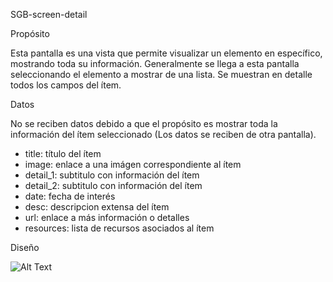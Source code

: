 SGB-screen-detail

Propósito

Esta pantalla es una vista que permite visualizar un elemento en específico, mostrando toda su información.  Generalmente se llega a esta pantalla seleccionando el elemento a mostrar de una lista.   Se muestran en detalle todos los campos del ítem.

Datos

No se reciben datos debido a que el propósito es mostrar toda la información del ítem seleccionado (Los datos se reciben de otra pantalla). 

- title: título del ítem
- image: enlace a una imágen correspondiente al ítem
- detail\_1: subtitulo con información del ítem
- detail\_2: subtitulo con información del ítem
- date: fecha de interés 
- desc: descripcion extensa del ítem
- url: enlace a más información o detalles
- resources: lista de recursos asociados al ítem


Diseño


![Alt Text](https://s3.amazonaws.com/megazord-framework/balsamiq+mockups/sgb-screen-detail.png)
